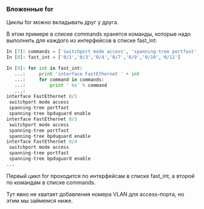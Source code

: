 ### Вложенные for
Циклы for можно вкладывать друг у друга. 

В этом примере в списке commands хранятся команды, которые надо выполнить для каждого из интерфейсов в списке fast_int:
```python
In [7]: commands = ['switchport mode access', 'spanning-tree portfast', 'spanning-tree bpduguard enable']
In [8]: fast_int = ['0/1','0/3','0/4','0/7','0/9','0/10','0/11']

In [9]: for int in fast_int:
   ...:     print 'interface FastEthernet ' + int
   ...:     for command in commands:
   ...:         print ' %s' % command
   ...:         
interface FastEthernet 0/1
 switchport mode access
 spanning-tree portfast
 spanning-tree bpduguard enable
interface FastEthernet 0/3
 switchport mode access
 spanning-tree portfast
 spanning-tree bpduguard enable
interface FastEthernet 0/4
 switchport mode access
 spanning-tree portfast
 spanning-tree bpduguard enable
...
```

Первый цикл for проходится по интерфейсам в списке fast_int, а второй по командам в списке commands.

Тут явно не хватает добавления номера VLAN для access-порта, но этим мы займемся ниже.

